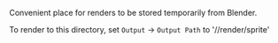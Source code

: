 Convenient place for renders to be stored temporarily from Blender.

To render to this directory, set `Output` -> `Output Path` to '//render/sprite' 